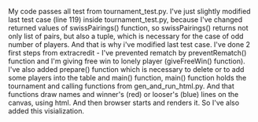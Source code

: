 My code passes all test from tournament_test.py. I've just slightly
modified last test case (line 119) inside tournament_test.py,
because I've changed returned values of swissPairings() function,
so swissPairings() returns not only list of pairs, but also a tuple, which is necessary for 
the case of odd number of players. And that is why i've modified last test case.
    I've done 2 first steps from extracredit - I've prevented rematch by preventRematch()
function and  I'm giving free win to lonely player (giveFreeWin() function).
I've also added prepare() function which is necessary to delete or to add some players into the
table and main() function, main() function holds the tournament and calling functions from 
gen_and_run_html.py. And that functions draw names and winner's (red)  or looser's (blue) lines on
the canvas, using html. And then browser starts and renders it. So I've also added this visialization.